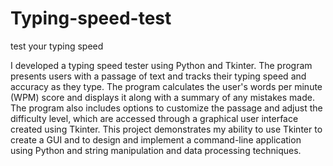 # Typing-speed-test
test your typing speed

I developed a typing speed tester using Python and Tkinter. The program presents users with a passage of text and tracks their typing speed and accuracy as they type. The program calculates the user's words per minute (WPM) score and displays it along with a summary of any mistakes made. The program also includes options to customize the passage and adjust the difficulty level, which are accessed through a graphical user interface created using Tkinter. This project demonstrates my ability to use Tkinter to create a GUI and to design and implement a command-line application using Python and string manipulation and data processing techniques.
